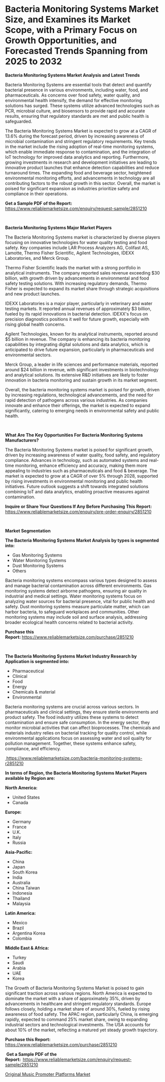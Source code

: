 <p><h1>Bacteria Monitoring Systems Market Size, and Examines its Market Scope, with a Primary Focus on Growth Opportunities, and Forecasted Trends Spanning from 2025 to 2032</h1></p><p><strong>Bacteria Monitoring Systems Market Analysis and Latest Trends</strong></p>
<p><p>Bacteria Monitoring Systems are essential tools that detect and quantify bacterial presence in various environments, including water, food, and pharmaceuticals. As concerns over food safety, water quality, and environmental health intensify, the demand for effective monitoring solutions has surged. These systems utilize advanced technologies such as PCR, microbial culture, and biosensors to provide rapid and accurate results, ensuring that regulatory standards are met and public health is safeguarded.</p><p>The Bacteria Monitoring Systems Market is expected to grow at a CAGR of 13.6% during the forecast period, driven by increasing awareness of microbial contamination and stringent regulatory requirements. Key trends in the market include the rising adoption of real-time monitoring systems, which enable immediate response to contamination, and the integration of IoT technology for improved data analytics and reporting. Furthermore, growing investments in research and development initiatives are leading to innovative product launches that enhance detection capabilities and reduce turnaround times. The expanding food and beverage sector, heightened environmental monitoring efforts, and advancements in technology are all contributing factors to the robust growth in this sector. Overall, the market is poised for significant expansion as industries prioritize safety and compliance in their operations.</p></p>
<p><strong>Get a Sample PDF of the Report:&nbsp;</strong> <a href="https://www.reliablemarketsize.com/enquiry/request-sample/2851210?utm_campaign=2315&utm_medium=2&utm_source=Github&utm_content=ia&utm_term=11032025&utm_id=bacteria-monitoring-systems">https://www.reliablemarketsize.com/enquiry/request-sample/2851210</a></p>
<p>&nbsp;</p>
<p><strong>Bacteria Monitoring Systems Major Market Players</strong></p>
<p><p>The Bacteria Monitoring Systems market is characterized by diverse players focusing on innovative technologies for water quality testing and food safety. Key companies include LAR Process Analyzers AG, Colifast AS, Lamotte, Thermo Fisher Scientific, Agilent Technologies, IDEXX Laboratories, and Merck Group.</p><p>Thermo Fisher Scientific leads the market with a strong portfolio in analytical instruments. The company reported sales revenue exceeding $30 billion, with growth driven by advancements in environmental and food safety testing solutions. With increasing regulatory demands, Thermo Fisher is expected to expand its market share through strategic acquisitions and new product launches.</p><p>IDEXX Laboratories is a major player, particularly in veterinary and water testing markets. It reported annual revenues of approximately $3 billion, fueled by its rapid innovations in bacterial detection. IDEXX's focus on precision diagnostics positions it well for future growth, especially with rising global health concerns.</p><p>Agilent Technologies, known for its analytical instruments, reported around $5 billion in revenue. The company is enhancing its bacteria monitoring capabilities by integrating digital solutions and data analytics, which is anticipated to drive future expansion, particularly in pharmaceuticals and environmental sectors.</p><p>Merck Group, a leader in life sciences and performance materials, reported around $24 billion in revenue, with significant investments in biotechnology and analytical solutions. Its extensive R&D initiatives are likely to foster innovation in bacteria monitoring and sustain growth in its market segment.</p><p>Overall, the bacteria monitoring systems market is poised for growth, driven by increasing regulations, technological advancements, and the need for rapid detection of pathogens across various industries. As companies innovate and enhance their offerings, the market is expected to expand significantly, catering to emerging needs in environmental safety and public health.</p></p>
<p>&nbsp;</p>
<p><strong>What Are The Key Opportunities For Bacteria Monitoring Systems Manufacturers?</strong></p>
<p><p>The Bacteria Monitoring Systems market is poised for significant growth, driven by increasing awareness of water quality, food safety, and regulatory compliance. Advances in technology, such as automated systems and real-time monitoring, enhance efficiency and accuracy, making them more appealing to industries such as pharmaceuticals and food & beverage. The market is expected to grow at a CAGR of over 5% through 2028, supported by rising investments in environmental monitoring and public health initiatives. Future outlook suggests a shift towards integrated solutions combining IoT and data analytics, enabling proactive measures against contamination.</p></p>
<p><strong>Inquire or Share Your Questions If Any Before Purchasing This Report:</strong> <a href="https://www.reliablemarketsize.com/enquiry/pre-order-enquiry/2851210?utm_campaign=2315&utm_medium=2&utm_source=Github&utm_content=ia&utm_term=11032025&utm_id=bacteria-monitoring-systems">https://www.reliablemarketsize.com/enquiry/pre-order-enquiry/2851210</a></p>
<p>&nbsp;</p>
<p><strong>Market Segmentation</strong></p>
<p><strong>The Bacteria Monitoring Systems Market Analysis by types is segmented into:</strong></p>
<p><ul><li>Gas Monitoring Systems</li><li>Water Monitoring Systems</li><li>Dust Monitoring Systems</li><li>Others</li></ul></p>
<p><p>Bacteria monitoring systems encompass various types designed to assess and manage bacterial contamination across different environments. Gas monitoring systems detect airborne pathogens, ensuring air quality in industrial and medical settings. Water monitoring systems focus on analyzing water sources for bacterial presence, vital for public health and safety. Dust monitoring systems measure particulate matter, which can harbor bacteria, to safeguard workplaces and communities. Other monitoring systems may include soil and surface analysis, addressing broader ecological health concerns related to bacterial activity.</p></p>
<p><strong>Purchase this Report:&nbsp;</strong><a href="https://www.reliablemarketsize.com/purchase/2851210?utm_campaign=2315&utm_medium=2&utm_source=Github&utm_content=ia&utm_term=11032025&utm_id=bacteria-monitoring-systems">https://www.reliablemarketsize.com/purchase/2851210</a></p>
<p>&nbsp;</p>
<p><strong>The Bacteria Monitoring Systems Market Industry Research by Application is segmented into:</strong></p>
<p><ul><li>Pharmaceutical</li><li>Clinical</li><li>Food</li><li>Energy</li><li>Chemicals & material</li><li>Environmental</li></ul></p>
<p><p>Bacteria monitoring systems are crucial across various sectors. In pharmaceuticals and clinical settings, they ensure sterile environments and product safety. The food industry utilizes these systems to detect contamination and ensure safe consumption. In the energy sector, they monitor microbial activities that can affect bioprocesses. The chemicals and materials industry relies on bacterial tracking for quality control, while environmental applications focus on assessing water and soil quality for pollution management. Together, these systems enhance safety, compliance, and efficiency.</p></p>
<p><a href="https://www.reliablemarketsize.com/bacteria-monitoring-systems-r2851210?utm_campaign=2315&utm_medium=2&utm_source=Github&utm_content=ia&utm_term=11032025&utm_id=bacteria-monitoring-systems">&nbsp;https://www.reliablemarketsize.com/bacteria-monitoring-systems-r2851210</a></p>
<p><strong>In terms of Region, the Bacteria Monitoring Systems Market Players available by Region are:</strong></p>
<p>
    <p> <strong> North America: </strong>
        <ul>
            <li>United States</li>
            <li>Canada</li>
        </ul>
        </p> 
    <p> <strong> Europe: </strong>
        <ul>
            <li>Germany</li>
            <li>France</li>
            <li>U.K.</li>
            <li>Italy</li>
            <li>Russia</li>
        </ul>
        </p> 
    <p> <strong> Asia-Pacific: </strong>
        <ul>
            <li>China</li>
            <li>Japan</li>
            <li>South Korea</li>
            <li>India</li>
            <li>Australia</li>
            <li>China Taiwan</li>
            <li>Indonesia</li>
            <li>Thailand</li>
            <li>Malaysia</li>
        </ul>
        </p> 
    <p> <strong> Latin America: </strong>
        <ul>
            <li>Mexico</li>
            <li>Brazil</li>
            <li>Argentina Korea</li>
            <li>Colombia</li>
        </ul>
        </p> 
    <p> <strong> Middle East & Africa: </strong>
        <ul>
            <li>Turkey</li>
            <li>Saudi</li>
            <li>Arabia</li>
            <li>UAE</li>
            <li>Korea</li>
        </ul>
    </p>
    </p>
<p><p>The Growth of Bacteria Monitoring Systems Market is poised to gain significant traction across various regions. North America is expected to dominate the market with a share of approximately 35%, driven by advancements in healthcare and stringent regulatory standards. Europe follows closely, holding a market share of around 30%, fueled by rising awareness of food safety. The APAC region, particularly China, is emerging rapidly, expected to command 25% market share, owing to expanding industrial sectors and technological investments. The USA accounts for about 10% of the market, reflecting a matured yet steady growth trajectory.</p></p>
<p><strong>Purchase this Report: </strong><a href="https://www.reliablemarketsize.com/purchase/2851210?utm_campaign=2315&utm_medium=2&utm_source=Github&utm_content=ia&utm_term=11032025&utm_id=bacteria-monitoring-systems">https://www.reliablemarketsize.com/purchase/2851210</a></p>
<p>&nbsp;<strong>Get a Sample PDF of the Report:&nbsp;&nbsp;</strong><a href="https://www.reliablemarketsize.com/enquiry/request-sample/2851210?utm_campaign=2315&utm_medium=2&utm_source=Github&utm_content=ia&utm_term=11032025&utm_id=bacteria-monitoring-systems">https://www.reliablemarketsize.com/enquiry/request-sample/2851210</a></p>
<p><strong></strong></p>
<p><p><a href="https://github.com/alablisepah/Market-Research-Report-List-1/blob/main/original-music-promoter-platforms-market.md?utm_campaign=2315&utm_medium=2&utm_source=Github&utm_content=ia&utm_term=11032025&utm_id=bacteria-monitoring-systems">Original Music Promoter Platforms Market</a></p></p>